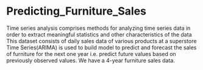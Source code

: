 # Predicting_Furniture_Sales
Time series analysis comprises methods for analyzing time series data in order to extract meaningful statistics and other characteristics of the data 
This dataset consists of daily sales data of various products at a superstore 
Time Series(ARIMA) is used to build model to predict and forecast the sales of furniture for the next one year i.e. predict future values based on previously observed values. We have a 4-year furniture sales data. 
